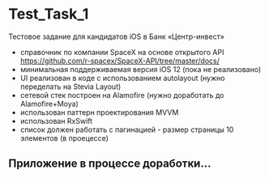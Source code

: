 # Test_Task_1

Тестовое задание для кандидатов iOS в Банк «Центр-инвест»

- справочник по компании SpaceX на основе открытого API https://github.com/r-spacex/SpaceX-API/tree/master/docs/
- минимальная поддерживаемая версия iOS 12 (пока не реализовано)
- UI реализован в коде с использованием autolayout (нужно переделать на Stevia Layout)
- сетевой стек построен на Alamofire (нужно доработать до Alamofire+Moya)
- использован паттерн проектирования MVVM
- использован RxSwift
- список должен работать с пагинацией - размер страницы 10 элементов (в проецессе)

## Приложение в процессе доработки...
